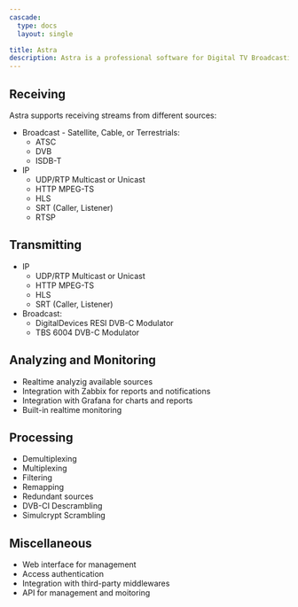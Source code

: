 ```yaml
---
cascade:
  type: docs
  layout: single

title: Astra
description: Astra is a professional software for Digital TV Broadcasting. Features list
---
```


## Receiving

Astra supports receiving streams from different sources:

- Broadcast - Satellite, Cable, or Terrestrials:
  - ATSC
  - DVB
  - ISDB-T
- IP
  - UDP/RTP Multicast or Unicast
  - HTTP MPEG-TS
  - HLS
  - SRT (Caller, Listener)
  - RTSP

## Transmitting

- IP
  - UDP/RTP Multicast or Unicast
  - HTTP MPEG-TS
  - HLS
  - SRT (Caller, Listener)
- Broadcast:
  - DigitalDevices RESI DVB-C Modulator
  - TBS 6004 DVB-C Modulator

## Analyzing and Monitoring

- Realtime analyzig available sources
- Integration with Zabbix for reports and notifications
- Integration with Grafana for charts and reports
- Built-in realtime monitoring

## Processing

- Demultiplexing
- Multiplexing
- Filtering
- Remapping
- Redundant sources
- DVB-CI Descrambling
- Simulcrypt Scrambling

## Miscellaneous

- Web interface for management
- Access authentication
- Integration with third-party middlewares
- API for management and moitoring
